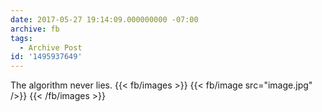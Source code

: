 ```yaml
---
date: 2017-05-27 19:14:09.000000000 -07:00
archive: fb
tags: 
  - Archive Post
id: '1495937649'
---
```


The algorithm never lies.
{{< fb/images >}}
{{< fb/image src="image.jpg" />}}
{{< /fb/images >}}
